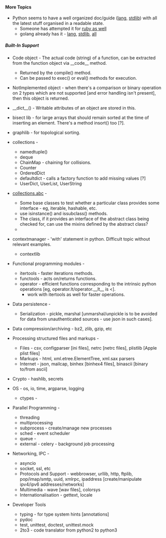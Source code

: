 #### More Topics
  * Python seems to have a well organized doc/guide ([lang](https://docs.python.org/3/reference/index.html),
    [stdlib](https://docs.python.org/3/library/index.html#library-index)) with all the latest stuff organised in a readable state.
    - Someone has attempted it for [ruby as well](https://rubyreferences.github.io/rubyref/)
    - golang already has it - [lang](https://go.dev/ref/spec), [stdlib](https://pkg.go.dev/std), [all](https://go.dev/doc/)

##### Built-In Support
  * Code object - The actual code (string) of a function, can be extracted from the function object via \_\_code\_\_ method.
    - Returned by the compile() method.
    - Can be passed to exec() or eval() methods for execution.
  * NotImplemented object - when there's a comparison or binary operation on 2 types which are not supported [and error handling isn't present], then this object is
    returned.
  * \_\_dict\_\_() - Writable attributes of an object are stored in this.
  * bisect lib - for large arrays that should remain sorted at the time of inserting an element. There's a method insort() too [?].
  * graphlib - for topological sorting.
  * collections -
    - namedtuple()
    - deque
    - ChainMap - chaining for collisions.
    - Counter
    - OrderedDict
    - defaultdict - calls a factory function to add missing values [?]
    - UserDict, UserList, UserString
  * [collections.abc](https://docs.python.org/3/library/collections.abc.html#collections-abstract-base-classes) -
    - Some base classes to test whether a particular class provides some interface - eg, iterable, hashable, etc.
    - use isinstance() and issubclass() methods.
    - The class, if it provides an interface of the abstract class being checked for, can use the mixins defined by the abstract class?
    - 
  * contextmanager - 'with' statement in python. Difficult topic without relevant examples.
    - contextlib
  * Functional programming modules -
    - itertools - faster iterations methods.
    - functools - acts on/returns functions.
    - operator - efficient functions corresponding to the intrinsic python operations [eg, operator.lt/operator.\_\_lt\_\_ is <].
      - work with itertools as well for faster operations.

  * Data persistence -
    - Serialization - pickle, marshal [unmarshal/unpickle is to be avoided for data from unauthenticated sources - use json in such cases].

  * Data compression/archiving - bz2, zlib, gzip, etc

  * Processing structured files and markups -
    - Files - csv, configparser [ini files], netrc [netrc files], plistlib [Apple plist files]
    - Markups - html, xml.etree.ElementTree, xml.sax parsers
    - Internet - json, mailcap, binhex [binhex4 files], binascii [binary to/from ascii]

  * Crypto - hashlib, secrets

  * OS - os, io, time, argparse, logging
    - ctypes - 

  * Parallel Programming -
    - threading
    - multiprocessing
    - subprocess - create/manage new processes
    - sched - event scheduler
    - queue - 
    - external - celery - background job processing

  * Networking, IPC -
    - asyncio
    - socket, ssl, etc
    - Protocols and Support - webbrowser, urllib, http, ftplib, pop/imap/smtp, uuid, xmlrpc, ipaddress [create/manipulate ipv4/ipv6 addresses/networks]
    - Multimedia - wave [wav files], colorsys
    - Internationalisation - gettext, locale

  * Developer Tools
    - typing - for type system hints [annotations]
    - pydoc
    - test, unittest, doctest, unittest.mock
    - 2to3 - code translator from python2 to python3
